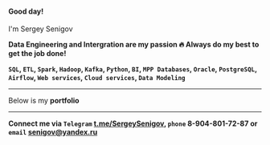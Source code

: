 #### Good day!  
I'm Sergey Senigov  

**Data Engineering and Intergration are my passion 🔥  Always do my best to get the job done!**  

**`SQL`, `ETL`, `Spark`, `Hadoop`, `Kafka`, `Python`, `BI`, `MPP Databases`, `Oracle`, `PostgreSQL`, `Airflow`, `Web services`, `Cloud services`, `Data Modeling`**  
***
Below is my **portfolio**  
***
**Connect me via `Telegram` [t.me/SergeySenigov](https://t.me/SergeySenigov), `phone` 8-904-801-72-87 or `email` <senigov@yandex.ru>**
